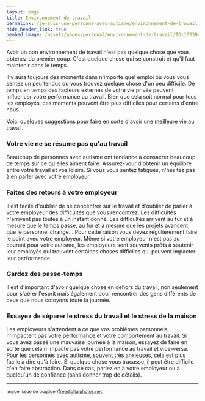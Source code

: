 ```yaml
---
layout: page
title: Environnement de travail
permalink: /je-suis-une-personne-avec-autisme/environnement-de-travail
hide_header_link: true
oembed_image: /assets/pages/personal/environnement-de-travail/ID-100394985.jpg
---
```


<amp-img class="left" width="400" height="266" src="{{ site.amp_img_cache_url }}/assets/pages/personal/environnement-de-travail/ID-100394985.jpg" alt="ID-100394985"></amp-img>

Avoir un bon environnement de travail n'est pas quelque chose que vous obtenez du
premier coup.  C'est quelque chose qui se construit et qu'il faut maintenir dans le temps.

Il y aura toujours des moments dans n'importe quel emploi où vous vous sentez un peu tendus
ou vous trouvez quelque chose d'un peu difficile.
De temps en temps des facteurs externes de votre vie privée peuvent influencer votre performance au travail.
Bien que cela soit normal pour tous les employés, ces moments peuvent être plus difficiles pour certains d'entre nous.

Voici quelques suggestions pour faire en sorte d'avoir une meilleure vie au travail.


### Votre vie ne se résume pas qu'au travail

Beaucoup de personnes avec autisme ont tendance à consacrer beaucoup de temps sur ce qu'elles aiment faire.
Assurez-vour d'obtenir un équilibre entre votre travail et vos loisirs.
Si vous vous sentez fatigués, n'hésitez pas à en parler avec votre employeur.

### Faites des retours à votre employeur

Il est facile d'oublier de se concentrer sur le travail et d'oublier de parler à votre employeur
des difficultés que vous rencontrez. Les difficultés n'arrivent pas toutes à un instant donné.
Les difficultés arrivent au fur et à mesure que le temps passe, au fur et à mesure que les projets avancent, que le personnel change…
Pour cette raison vous devez régulièrement faire le point avec votre employeur.
Même si votre employeur n'est pas au courant pour votre autisme, les employeurs sont souvents prêts à soutenir
leur employés qui trouvent certaines choses difficiles qui peuvent impacter leur performance.

### Gardez des passe-temps

Il est d'important d'avoir quelque chose en dehors du travail, non seulement pour s'aérer l'esprit mais également pour rencontrer des gens différents de ceux que nous cotoyons toute la journée.


### Essayez de séparer le stress du travail et le stress de la maison

Les employeurs s'attendent à ce que vos problèmes personnels n'impactent pas votre performance et votre comportement au travail.
Si vous avez passé une mauvaise journée à la maison, essayez de faire en sorte que cela n'impacte pas votre performance au travail et vice-versa.
Pour les personnes avec autisme, souvent très anxieuses, cela est plus facile à dire qu'à faire.
Si quelque chose vous tracasse, il peut être difficile d'en faire abstraction.
Dans ce cas, parlez en à votre employeur ou à quelqu'un de confiance (sans donner trop de détails).

---
<small>Image issue de bugtiger/<a href="http://www.freedigitalphotos.net">freedigitalphotos.net</a>.</small>

